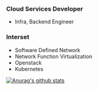 ### Cloud Services Developer
- Infra, Backend Engineer

### Interset
- Software Defined Network
- Network Function Virtualization
- Openstack
- Kubernetes

<!--
**ac2dia/ac2dia** is a ✨ _special_ ✨ repository because its `README.md` (this file) appears on your GitHub profile.

Here are some ideas to get you started:

- 🔭 I’m currently working on ...
- 🌱 I’m currently learning ...
- 👯 I’m looking to collaborate on ...
- 🤔 I’m looking for help with ...
- 💬 Ask me about ...
- 📫 How to reach me: ...
- 😄 Pronouns: ...
- ⚡ Fun fact: ...
-->

[![Anurag's github stats](https://github-readme-stats.vercel.app/api?username=ac2dia)](https://github.com/anuraghazra/github-readme-stats)
